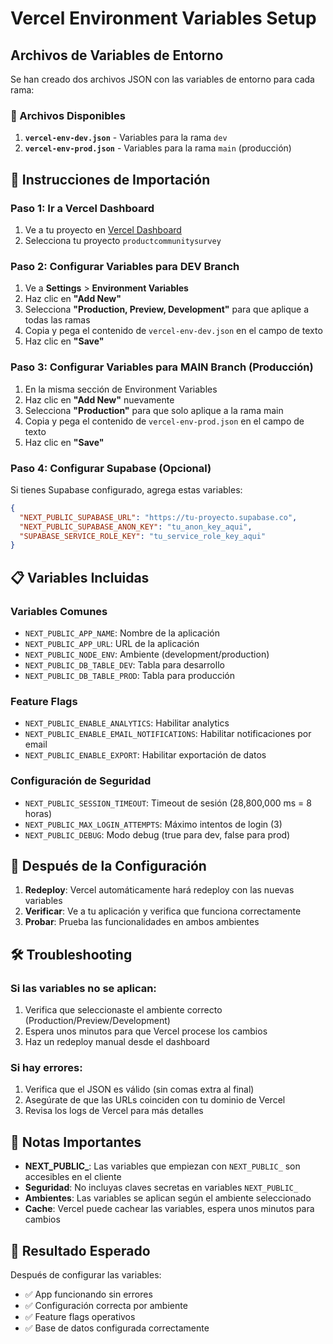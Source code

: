 # Vercel Environment Variables Setup

## Archivos de Variables de Entorno

Se han creado dos archivos JSON con las variables de entorno para cada rama:

### 📁 Archivos Disponibles

1. **`vercel-env-dev.json`** - Variables para la rama `dev`
2. **`vercel-env-prod.json`** - Variables para la rama `main` (producción)

## 🚀 Instrucciones de Importación

### Paso 1: Ir a Vercel Dashboard
1. Ve a tu proyecto en [Vercel Dashboard](https://vercel.com/dashboard)
2. Selecciona tu proyecto `productcommunitysurvey`

### Paso 2: Configurar Variables para DEV Branch
1. Ve a **Settings** > **Environment Variables**
2. Haz clic en **"Add New"**
3. Selecciona **"Production, Preview, Development"** para que aplique a todas las ramas
4. Copia y pega el contenido de `vercel-env-dev.json` en el campo de texto
5. Haz clic en **"Save"**

### Paso 3: Configurar Variables para MAIN Branch (Producción)
1. En la misma sección de Environment Variables
2. Haz clic en **"Add New"** nuevamente
3. Selecciona **"Production"** para que solo aplique a la rama main
4. Copia y pega el contenido de `vercel-env-prod.json` en el campo de texto
5. Haz clic en **"Save"**

### Paso 4: Configurar Supabase (Opcional)
Si tienes Supabase configurado, agrega estas variables:

```json
{
  "NEXT_PUBLIC_SUPABASE_URL": "https://tu-proyecto.supabase.co",
  "NEXT_PUBLIC_SUPABASE_ANON_KEY": "tu_anon_key_aqui",
  "SUPABASE_SERVICE_ROLE_KEY": "tu_service_role_key_aqui"
}
```

## 📋 Variables Incluidas

### Variables Comunes
- `NEXT_PUBLIC_APP_NAME`: Nombre de la aplicación
- `NEXT_PUBLIC_APP_URL`: URL de la aplicación
- `NEXT_PUBLIC_NODE_ENV`: Ambiente (development/production)
- `NEXT_PUBLIC_DB_TABLE_DEV`: Tabla para desarrollo
- `NEXT_PUBLIC_DB_TABLE_PROD`: Tabla para producción

### Feature Flags
- `NEXT_PUBLIC_ENABLE_ANALYTICS`: Habilitar analytics
- `NEXT_PUBLIC_ENABLE_EMAIL_NOTIFICATIONS`: Habilitar notificaciones por email
- `NEXT_PUBLIC_ENABLE_EXPORT`: Habilitar exportación de datos

### Configuración de Seguridad
- `NEXT_PUBLIC_SESSION_TIMEOUT`: Timeout de sesión (28,800,000 ms = 8 horas)
- `NEXT_PUBLIC_MAX_LOGIN_ATTEMPTS`: Máximo intentos de login (3)
- `NEXT_PUBLIC_DEBUG`: Modo debug (true para dev, false para prod)

## 🔄 Después de la Configuración

1. **Redeploy**: Vercel automáticamente hará redeploy con las nuevas variables
2. **Verificar**: Ve a tu aplicación y verifica que funciona correctamente
3. **Probar**: Prueba las funcionalidades en ambos ambientes

## 🛠️ Troubleshooting

### Si las variables no se aplican:
1. Verifica que seleccionaste el ambiente correcto (Production/Preview/Development)
2. Espera unos minutos para que Vercel procese los cambios
3. Haz un redeploy manual desde el dashboard

### Si hay errores:
1. Verifica que el JSON es válido (sin comas extra al final)
2. Asegúrate de que las URLs coinciden con tu dominio de Vercel
3. Revisa los logs de Vercel para más detalles

## 📝 Notas Importantes

- **NEXT_PUBLIC_**: Las variables que empiezan con `NEXT_PUBLIC_` son accesibles en el cliente
- **Seguridad**: No incluyas claves secretas en variables `NEXT_PUBLIC_`
- **Ambientes**: Las variables se aplican según el ambiente seleccionado
- **Cache**: Vercel puede cachear las variables, espera unos minutos para cambios

## 🎯 Resultado Esperado

Después de configurar las variables:
- ✅ App funcionando sin errores
- ✅ Configuración correcta por ambiente
- ✅ Feature flags operativos
- ✅ Base de datos configurada correctamente